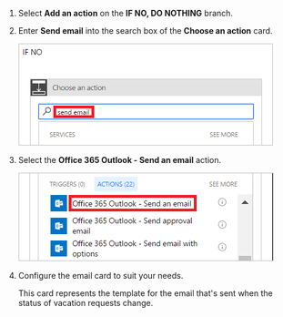 1. Select **Add an action** on the **IF NO, DO NOTHING** branch.

1. Enter **Send email** into the search box of the **Choose an action** card.

    ![search for email action](../includes/media/modern-approvals/search-send-email-no.png)

1. Select the **Office 365 Outlook - Send an email** action.

    ![select the send email action](../includes/media/modern-approvals/select-send-email-no.png)

1. Configure the email card to suit your needs.

     This card represents the template for the email that's sent when the status of vacation requests change.